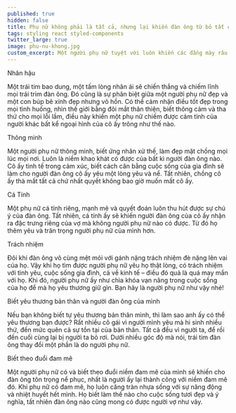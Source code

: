 ```yaml
---
published: true
hidden: false
title: Phụ nữ không phải là tất cả, nhưng lại khiến đàn ông từ bỏ tất cả nếu có điều này
tags: styling react styled-components
twitter_large: true
image: phu-nu-khong.jpg
custom_excerpt: Một người phụ nữ tuyệt vời luôn khiến các đấng mày râu tình nguyện hi sinh tất cả để dành trọn tình yêu cho họ…
---
```


Nhân hậu

Một trái tim bao dung, một tấm lòng nhân ái sẽ chiến thắng và chiếm lĩnh mọi trái trim đàn ông. Đó cũng là sự phân biệt giữa một người phụ nữ đẹp và một con búp bê xinh đẹp nhưng vô hồn. Có thể cảm nhận điều tốt đẹp trong mọi tình huống, nhìn thế giới bằng đôi mắt thân thiện, biết thông cảm và tha thứ cho mọi lỗi lầm, điều này khiến một phụ nữ chiếm được cảm tình của người khác bất kể ngoại hình của cô ấy trông như thế nào.

Thông minh

Một người phụ nữ thông minh, biết ứng nhân xử thế, làm đẹp mặt chồng mọi lúc mọi nơi. Luôn là niềm khao khát có được của bất kì người đàn ông nào. Cô ấy tinh tế trong cảm xúc, biết cách cân bằng cuộc sống của gia đình sẽ làm cho người đàn ông cô ấy yêu một lòng yêu và nể. Tất nhiên, chồng cô ấy thà mất tất cả chứ nhất quyết không bao giờ muốn mất cô ấy.

Cá Tính

Một phụ nữ cá tính riêng, mạnh mẽ và quyết đoán luôn thu hút được sự chú ý của đàn ông. Tất nhiên, cá tính ấy sẽ khiến người đàn ông của cô ấy nhận ra đặc trưng riêng của vợ mà không người phụ nữ nào có được. Từ đó họ thêm yêu và trân trọng người phụ nữ của mình hơn.

Trách nhiệm

Đôi khi đàn ông vô cùng mệt mỏi với gánh nặng trách nhiệm đè nặng lên vai của họ. Vậy khi họ tìm được người phụ nữ yêu họ thật lòng, có trách nhiệm với tình yêu, cuộc sống gia đình, cả về kinh tế – điều đó quả là quá may mắn với họ. Khi đó, người phụ nữ ấy như chìa khóa vạn năng trong cuộc sống của họ để mà họ yêu thương giữ gìn. Bạn hãy là người phụ nữ như vậy nhé!

Biết yêu thương bản thân và người đàn ông của mình

Nếu bạn không biết tự yêu thương bản thân mình, thì làm sao anh ấy có thể yêu thương bạn được? Rất nhiều cô gái vì người mình yêu mà hi sinh nhiều thứ, đến mức quên cả sự tồn tại của bản thân. Tất cả đều vì người ta, để rồi đến cuối cùng lại bị người ta bỏ rơi. Dưới nhiều góc độ mà nói, trái tim đàn ông thay đổi một phần là do người phụ nữ.

Biết theo đuổi đam mê

Một người phụ nữ có và biết theo đuổi niềm đam mê của mình sẽ khiến cho đàn ông tôn trọng nể phục, nhất là người ấy lại thành công với niềm đam mê đó. Khi phụ nữ có đam mê, họ luôn căng tràn nhựa sống với sự năng động và nhiệt huyết hết mình. Họ biết làm thế nào cho cuộc sống tươi đẹp và ý nghĩa, tất nhiên đàn ông nào cũng mong có được người vợ như vây.

